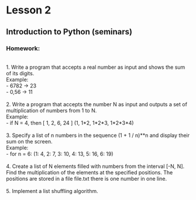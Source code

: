 # Lesson 2

## Introduction to Python (seminars)
### Homework:

<br/>
1. Write a program that accepts a real number as input and shows the sum of its digits.
<br/>
Example:
<br/>
- 6782 &#8594; 23 <br/>
- 0,56 &#8594; 11 <br/>
<br/>
2. Write a program that accepts the number N as input and outputs a set of multiplication of numbers from 1 to N.
<br/>
Example:
<br/>
- if N = 4, then [ 1, 2, 6, 24 ] (1, 1*2, 1*2*3, 1*2*3*4) <br/>
<br/>
3. Specify a list of n numbers in the sequence (1 + 1 / n)**n and display their sum on the screen.
<br/>
Example:
<br/>
- for n = 6: (1: 4, 2: 7, 3: 10, 4: 13, 5: 16, 6: 19) <br/>
<br/>
4. Create a list of N elements filled with numbers from the interval [-N, N]. Find the multiplication of the elements at the specified positions. The positions are stored in a file file.txt there is one number in one line.
<br/>
<br/>
5. Implement a list shuffling algorithm.
